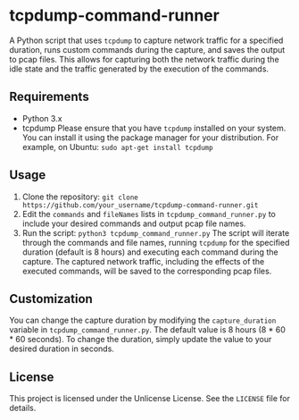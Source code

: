 # tcpdump-command-runner
A Python script that uses `tcpdump` to capture network traffic for a specified duration, runs custom commands during the capture, and saves the output to pcap files. This allows for capturing both the network traffic during the idle state and the traffic generated by the execution of the commands.
## Requirements
- Python 3.x
- tcpdump
Please ensure that you have `tcpdump` installed on your system. You can install it using the package manager for your distribution. For example, on Ubuntu: `sudo apt-get install tcpdump`
## Usage
1. Clone the repository: `git clone https://github.com/your_username/tcpdump-command-runner.git`
2. Edit the `commands` and `fileNames` lists in `tcpdump_command_runner.py` to include your desired commands and output pcap file names.
3. Run the script: `python3 tcpdump_command_runner.py`
The script will iterate through the commands and file names, running `tcpdump` for the specified duration (default is 8 hours) and executing each command during the capture. The captured network traffic, including the effects of the executed commands, will be saved to the corresponding pcap files.
## Customization
You can change the capture duration by modifying the `capture_duration` variable in `tcpdump_command_runner.py`. The default value is 8 hours (8 * 60 * 60 seconds). To change the duration, simply update the value to your desired duration in seconds.
## License
This project is licensed under the Unlicense License. See the `LICENSE` file for details.
